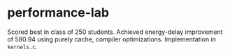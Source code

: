 # performance-lab

Scored best in class of 250 students. Achieved energy-delay improvement of 580.94 using purely cache, compiler optimizations. Implementation in `kernels.c`.
